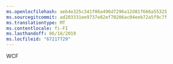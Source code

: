 ```yaml
---
ms.openlocfilehash: aeb4e325c341f06a496d7296a12d81f666a55325
ms.sourcegitcommit: ad203331ee9737e82ef70206ac04eeb72a5f9c7f
ms.translationtype: MT
ms.contentlocale: fi-FI
ms.lasthandoff: 06/18/2019
ms.locfileid: "67217729"
---
```

WCF
